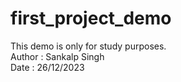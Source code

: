 # first_project_demo

This demo is only for study purposes.
<br>
Author : Sankalp Singh
<br>
Date : 26/12/2023
